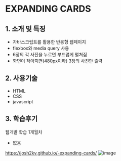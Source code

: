 # EXPANDING CARDS

## 1. 소개 및 특징
- 자바스크립트를 활용한 반응형 웹페이지
- flexbox와 media query 사용
- 6장의 각 사진을 누르면 부드럽게 펼쳐짐
- 화면이 작아지면(480px이하) 3장의 사진만 출력 

## 2. 사용기술
- HTML
- CSS
- javascript

## 3. 학습후기
웹개발 학습 1개월차
- 없음


https://josh2kv.github.io/-expanding-cards/
![image](https://user-images.githubusercontent.com/79514508/113094071-054bc480-922c-11eb-9467-8e4e7cb10855.png)
